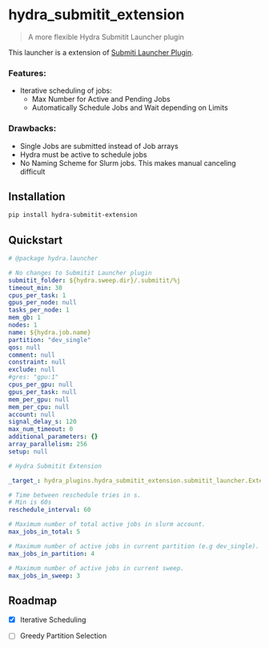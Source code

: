 <!-- These are examples of badges you might want to add to your README:
     please update the URLs accordingly

[![Built Status](https://api.cirrus-ci.com/github/<USER>/hydra_submitit_extension.svg?branch=main)](https://cirrus-ci.com/github/<USER>/hydra_submitit_extension)
[![ReadTheDocs](https://readthedocs.org/projects/hydra_submitit_extension/badge/?version=latest)](https://hydra_submitit_extension.readthedocs.io/en/stable/)
[![Coveralls](https://img.shields.io/coveralls/github/<USER>/hydra_submitit_extension/main.svg)](https://coveralls.io/r/<USER>/hydra_submitit_extension)
[![PyPI-Server](https://img.shields.io/pypi/v/hydra_submitit_extension.svg)](https://pypi.org/project/hydra_submitit_extension/)
[![Conda-Forge](https://img.shields.io/conda/vn/conda-forge/hydra_submitit_extension.svg)](https://anaconda.org/conda-forge/hydra_submitit_extension)
[![Monthly Downloads](https://pepy.tech/badge/hydra_submitit_extension/month)](https://pepy.tech/project/hydra_submitit_extension)
[![Twitter](https://img.shields.io/twitter/url/http/shields.io.svg?style=social&label=Twitter)](https://twitter.com/hydra_submitit_extension)
[![Project generated with PyScaffold](https://img.shields.io/badge/-PyScaffold-005CA0?logo=pyscaffold)](https://pyscaffold.org/)
-->

# hydra_submitit_extension

> A more flexible Hydra Submitit Launcher plugin

This launcher is a extension of [Submiti Launcher Plugin](https://hydra.cc/docs/plugins/submitit_launcher/).

### Features:

* Iterative scheduling of jobs:
    + Max Number for Active and Pending Jobs
    + Automatically Schedule Jobs and Wait depending on Limits

### Drawbacks:

* Single Jobs are submitted instead of Job arrays
* Hydra must be active to schedule jobs
* No Naming Scheme for Slurm jobs. This makes manual canceling difficult

## Installation

``` bash
pip install hydra-submitit-extension
```

## Quickstart


``` yaml
# @package hydra.launcher

# No changes to Submitit Launcher plugin
submitit_folder: ${hydra.sweep.dir}/.submitit/%j
timeout_min: 30
cpus_per_task: 1
gpus_per_node: null
tasks_per_node: 1
mem_gb: 1
nodes: 1
name: ${hydra.job.name}
partition: "dev_single"
qos: null
comment: null
constraint: null
exclude: null
#gres: "gpu:1"
cpus_per_gpu: null
gpus_per_task: null
mem_per_gpu: null
mem_per_cpu: null
account: null
signal_delay_s: 120
max_num_timeout: 0
additional_parameters: {}
array_parallelism: 256
setup: null

# Hydra Submitit Extension

_target_: hydra_plugins.hydra_submitit_extension.submitit_launcher.ExtendedSlurmLauncher

# Time between reschedule tries in s.
# Min is 60s
reschedule_interval: 60

# Maximum number of total active jobs in slurm account.
max_jobs_in_total: 5

# Maximum number of active jobs in current partition (e.g dev_single).
max_jobs_in_partition: 4

# Maximum number of active jobs in current sweep.
max_jobs_in_sweep: 3
```

## Roadmap

* [X] Iterative Scheduling
* [ ] Greedy Partition Selection


